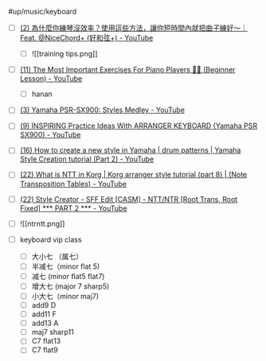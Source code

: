 #up/music/keyboard

- [ ] [(2) 為什麼你練琴沒效率？使用這些方法，讓你短時間內就把曲子練好～｜Feat. @NiceChord+ (好和弦+) - YouTube](https://www.youtube.com/watch?v=4CaQVNRDPiA)
	- [ ] ![[training tips.png]]	


- [ ] [(11) The Most Important Exercises For Piano Players 🎹🚨 (Beginner Lesson) - YouTube](https://www.youtube.com/watch?v=PjAiJPxcyV8)
	- [ ] hanan

- [ ] [(3) Yamaha PSR-SX900: Styles Medley - YouTube](https://www.youtube.com/watch?v=VkgvAyRgxcc)
- [ ] [(9) INSPIRING Practice Ideas With ARRANGER KEYBOARD (Yamaha PSR SX900) - YouTube](https://www.youtube.com/watch?v=jr57JplRhn0)
- [ ] [(16) How to create a new style in Yamaha | drum patterns | Yamaha Style Creation tutorial (Part 2) - YouTube](https://www.youtube.com/watch?v=oEW_pl0QlSM&list=PLTCGzgq0XmvkMZNNnu0bRC2k1AwFjbpe6&index=2)
- [ ] [(22) What is NTT in Korg | Korg arranger style tutorial (part 8) | (Note Transposition Tables) - YouTube](https://www.youtube.com/watch?v=gT8bA314CCQ&list=PLTCGzgq0XmvkzLKjIMfueyc6Lzj4n2XvL&index=8)
- [ ] [(22) Style Creator - SFF Edit [CASM] - NTT/NTR [Root Trans, Root Fixed] *** PART 2 *** - YouTube](https://www.youtube.com/watch?v=Gh0-keHru3A)
- [ ] ![[ntrntt.png]]


- [ ] keyboard vip class
	- [ ] 大小七 （属七）
	- [ ] 半减七（minor flat 5)
	- [ ] 减七 (minor flat5 flat7)
	- [ ] 增大七 (major 7 sharp5)
	- [ ] 小大七（minor maj7)
	- [ ] add9 D
	- [ ] add11 F
	- [ ] add13 A
	- [ ] maj7 sharp11
	- [ ] C7 flat13
	- [ ] C7 flat9